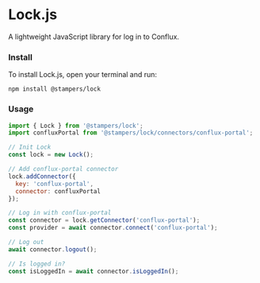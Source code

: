 # Lock.js

A lightweight JavaScript library for log in to Conflux.

### Install
To install Lock.js, open your terminal and run:
```
npm install @stampers/lock
```

### Usage
```js
import { Lock } from '@stampers/lock';
import confluxPortal from '@stampers/lock/connectors/conflux-portal';

// Init Lock
const lock = new Lock();

// Add conflux-portal connector
lock.addConnector({
  key: 'conflux-portal',
  connector: confluxPortal
});

// Log in with conflux-portal
const connector = lock.getConnector('conflux-portal');
const provider = await connector.connect('conflux-portal');

// Log out
await connector.logout();

// Is logged in?
const isLoggedIn = await connector.isLoggedIn();
```
